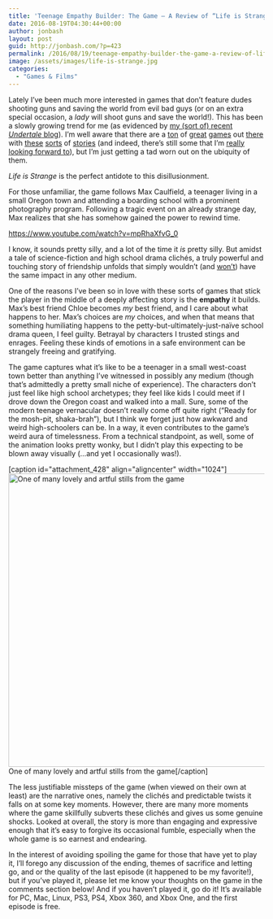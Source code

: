 ```yaml
---
title: 'Teenage Empathy Builder: The Game — A Review of “Life is Strange”'
date: 2016-08-19T04:30:44+00:00
author: jonbash
layout: post
guid: http://jonbash.com/?p=423
permalink: /2016/08/19/teenage-empathy-builder-the-game-a-review-of-life-is-strange/
image: /assets/images/life-is-strange.jpg
categories:
  - "Games & Films"
---
```

Lately I’ve been much more interested in games that don’t feature dudes shooting guns and saving the world from evil bad guys (or on an extra special occasion, a <em>lady</em> will shoot guns and save the world!). This has been a slowly growing trend for me (as evidenced by <a href="http://jonbash.com/2016/05/28/what-makes-undertale-so-wonderful/">my (sort of) recent <em>Undertale</em> blog</a>). I’m well aware that there are a <a href="https://en.wikipedia.org/wiki/Metal_Gear_Solid">ton</a> of <a href="https://en.wikipedia.org/wiki/Mass_Effect">great</a> <a href="https://en.wikipedia.org/wiki/The_Last_of_Us">games</a> out <a href="https://en.wikipedia.org/wiki/Half-Life_2">there</a> with <a href="https://en.wikipedia.org/wiki/Uncharted#Uncharted:_The_Nathan_Drake_Collection">these</a> <a href="https://en.wikipedia.org/wiki/Final_Fantasy">sorts</a> of <a href="https://en.wikipedia.org/wiki/Fallout_3">stories</a> (and indeed, there’s still some that I’m <a href="https://en.wikipedia.org/wiki/Mass_Effect:_Andromeda">really looking forward to</a>), but I’m just getting a tad worn out on the ubiquity of them.

<em>Life is Strange</em> is the perfect antidote to this disillusionment.
<!--more-->
For those unfamiliar, the game follows Max Caulfield, a teenager living in a small Oregon town and attending a boarding school with a prominent photography program. Following a tragic event on an already strange day, Max realizes that she has somehow gained the power to rewind time.

https://www.youtube.com/watch?v=mpRhaXfvG_0

I know, it sounds pretty silly, and a lot of the time it <em>is</em> pretty silly. But amidst a tale of science-fiction and high school drama clichés, a truly powerful and touching story of friendship unfolds that simply wouldn’t (and <a href="http://www.ign.com/articles/2016/07/27/life-is-strange-to-become-live-action-tv-show">won’t</a>) have the same impact in any other medium.

One of the reasons I’ve been so in love with these sorts of games that stick the player in the middle of a deeply affecting story is the <strong>empathy</strong> it builds. Max’s best friend Chloe becomes <em>my</em> best friend, and I care about what happens to her. Max’s choices are <em>my</em> choices, and when that means that something humiliating happens to the petty-but-ultimately-just-naïve school drama queen, I feel guilty. Betrayal by characters I trusted stings and enrages. Feeling these kinds of emotions in a safe environment can be strangely freeing and gratifying.

The game captures what it’s like to be a teenager in a small west-coast town better than anything I’ve witnessed in possibly any medium (though that’s admittedly a pretty small niche of experience). The characters don’t just feel like high school archetypes; they feel like kids I could meet if I drove down the Oregon coast and walked into a mall. Sure, some of the modern teenage vernacular doesn’t really come off quite right (“Ready for the mosh-pit, shaka-brah”), but I think we forget just how awkward and weird high-schoolers can be. In a way, it even contributes to the game’s weird aura of timelessness. From a technical standpoint, as well, some of the animation looks pretty wonky, but I didn’t play this expecting to be blown away visually (…and yet I occasionally was!).

[caption id="attachment_428" align="aligncenter" width="1024"]<img class="size-large wp-image-428" src="http://jonbash.com/wp-content/uploads/2016/08/life_is_strange__chloe_by_jvbuenconcejo-d8umyto-2-1024x577.png" alt="One of many lovely and artful stills from the game" width="1024" height="577" /> One of many lovely and artful stills from the game[/caption]

The less justifiable missteps of the game (when viewed on their own at least) are the narrative ones, namely the clichés and predictable twists it falls on at some key moments. However, there are many more moments where the game skillfully subverts these clichés and gives us some genuine shocks. Looked at overall, the story is more than engaging and expressive enough that it’s easy to forgive its occasional fumble, especially when the whole game is so earnest and endearing.

In the interest of avoiding spoiling the game for those that have yet to play it, I’ll forego any discussion of the ending, themes of sacrifice and letting go, and or the quality of the last episode (it happened to be my favorite!), but if you’ve played it, please let me know your thoughts on the game in the comments section below! And if you haven’t played it, go do it! It’s available for PC, Mac, Linux, PS3, PS4, Xbox 360, and Xbox One, and the first episode is free.

